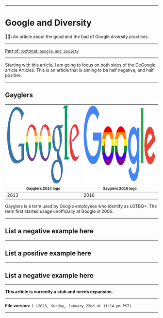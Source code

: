 
***

# Google and Diversity

👥️📑️ℹ️ An article about the good and the bad of Google diversity practices.

***

[Part of: :octocat: `Google and Society`](https://github.com/seanpm2001/Google-and-society/)

***

Starting with this article, I am going to focus on both sides of the DeGoogle article Articles. This is an article that is aiming to be half negative, and half positive.

***

## Gayglers

| <a href="/Graphics/Gayglers_2013_logo.svg"><img src="/Graphics/Gayglers_2013_logo.svg" height="256px;" alt=""/><br /><sub><b>Gayglers 2013 logo</b></a></td> | <a href="/Graphics/Gayglers_2016_logo.svg"> <img src="/Graphics/Gayglers_2016_logo.svg" height="256px;" alt=""/><br /><sub><b>Gayglers 2016 logo</b></a></td> |
|---|---|
| 2013 | 2016 |

Gayglers is a term used by Google employees who identify as LGTBQ+. The term first started usage unofficially at Google in 2006.

***

## List a negative example here

***

## List a positive example here

***

## List a negative example here

***

**This article is currently a stub and needs expansion.**

***

**File version:** `1 (2023, Sunday, January 22nd at 11:14 pm PST)`

***
